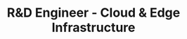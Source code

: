 ---
layout: job
title: R&D Engineer - Cloud & Edge Infrastructure
company: Activeeon
published: true

job_tags:
    - Cloud
    - Edge Computing
    - Java
    - Research
    - Infrastructure

location:
    city: Paris/Sophia-Antipolis, France
    type: hybrid

position_type: Full-time
contract_type: CDI

# conditions:
#     - label: 💶
#       value: Competitive

language_requirements:
    - label: english
      value: fluent

application_url: https://www.activeeon.com/about/careers/

date_posted: 2024-11-03
expiration_date: 2024-12-03

description: >
    Activeeon, an INRIA spin-off and software publisher of scheduling solutions for HPC Cloud and parallel computing, is seeking a highly motivated R&D Engineer for Cloud and Edge Infrastructure. This role combines research efforts in the H2020 MORPHEMIC project with integration into our main engineering team.

responsibilities:
    - Extend infrastructure-aware domain-specific language for cloud/edge application modeling
    - Design, implement, and validate cloud/edge resources management frameworks
    - Develop workflow-based methods for applications orchestration
    - Contribute to scientific publications and project management
    - Participate in product design and development as an infrastructure technical expert
    - Work with core Java technologies
    - Potentially conduct short missions to customers for integration and support

requirements:
    - Master's degree in Telecommunications, Information Technology, or Computer Science
    - Strong Java programming skills
    - Unix system administration experience
    - Experience with public/private cloud IaaS platforms
    - Proficiency in oral and written English
    - Excellent teamwork skills
    - Strong learning and documentation abilities
    - Motivation for research tasks and proactive attitude

nice_to_have:
    - Recent Ph.D. in Telecommunications, cloud/edge computing, or distributed systems
    - Experience with Function-as-a-Service frameworks
    - Proven experience in edge computing
    - Previous involvement in H2020 research projects

benefits:
    - Flexible working hours and location (Paris/Sophia-Antipolis/Remote)
    - Subsidized meals (tickets restaurant)
    - Partial reimbursement of public transport costs
    - Opportunity to attend tech conferences and events
    - Supplemental health insurance
    - Five weeks of annual leave

how_to_apply: >
    If you're interested in applying, please send your resume and cover letter to our careers page. The position is to be filled immediately.

---